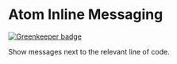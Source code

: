 # Atom Inline Messaging

[![Greenkeeper badge](https://badges.greenkeeper.io/basarat/atom-inline-messages.svg)](https://greenkeeper.io/)

Show messages next to the relevant line of code.
